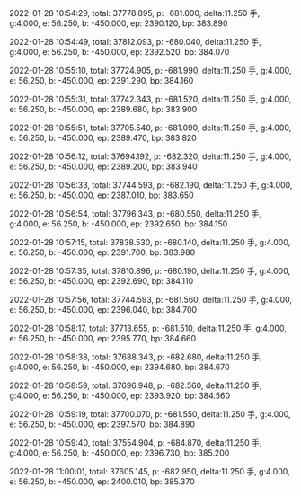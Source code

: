 2022-01-28 10:54:29, total: 37778.895, p: -681.000, delta:11.250 手, g:4.000, e: 56.250, b: -450.000, ep: 2390.120, bp: 383.890

2022-01-28 10:54:49, total: 37812.093, p: -680.040, delta:11.250 手, g:4.000, e: 56.250, b: -450.000, ep: 2392.520, bp: 384.070

2022-01-28 10:55:10, total: 37724.905, p: -681.990, delta:11.250 手, g:4.000, e: 56.250, b: -450.000, ep: 2391.290, bp: 384.160

2022-01-28 10:55:31, total: 37742.343, p: -681.520, delta:11.250 手, g:4.000, e: 56.250, b: -450.000, ep: 2389.680, bp: 383.900

2022-01-28 10:55:51, total: 37705.540, p: -681.090, delta:11.250 手, g:4.000, e: 56.250, b: -450.000, ep: 2389.470, bp: 383.820

2022-01-28 10:56:12, total: 37694.192, p: -682.320, delta:11.250 手, g:4.000, e: 56.250, b: -450.000, ep: 2389.200, bp: 383.940

2022-01-28 10:56:33, total: 37744.593, p: -682.190, delta:11.250 手, g:4.000, e: 56.250, b: -450.000, ep: 2387.010, bp: 383.650

2022-01-28 10:56:54, total: 37796.343, p: -680.550, delta:11.250 手, g:4.000, e: 56.250, b: -450.000, ep: 2392.650, bp: 384.150

2022-01-28 10:57:15, total: 37838.530, p: -680.140, delta:11.250 手, g:4.000, e: 56.250, b: -450.000, ep: 2391.700, bp: 383.980

2022-01-28 10:57:35, total: 37810.896, p: -680.190, delta:11.250 手, g:4.000, e: 56.250, b: -450.000, ep: 2392.690, bp: 384.110

2022-01-28 10:57:56, total: 37744.593, p: -681.560, delta:11.250 手, g:4.000, e: 56.250, b: -450.000, ep: 2396.040, bp: 384.700

2022-01-28 10:58:17, total: 37713.655, p: -681.510, delta:11.250 手, g:4.000, e: 56.250, b: -450.000, ep: 2395.770, bp: 384.660

2022-01-28 10:58:38, total: 37688.343, p: -682.680, delta:11.250 手, g:4.000, e: 56.250, b: -450.000, ep: 2394.680, bp: 384.670

2022-01-28 10:58:59, total: 37696.948, p: -682.560, delta:11.250 手, g:4.000, e: 56.250, b: -450.000, ep: 2393.920, bp: 384.560

2022-01-28 10:59:19, total: 37700.070, p: -681.550, delta:11.250 手, g:4.000, e: 56.250, b: -450.000, ep: 2397.570, bp: 384.890

2022-01-28 10:59:40, total: 37554.904, p: -684.870, delta:11.250 手, g:4.000, e: 56.250, b: -450.000, ep: 2396.730, bp: 385.200

2022-01-28 11:00:01, total: 37605.145, p: -682.950, delta:11.250 手, g:4.000, e: 56.250, b: -450.000, ep: 2400.010, bp: 385.370